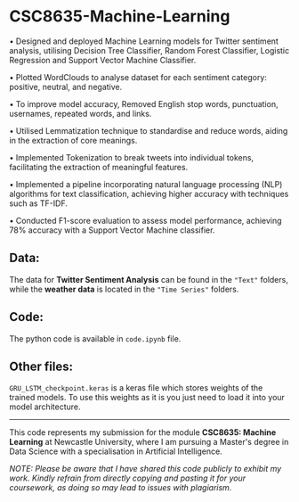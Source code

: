 # CSC8635-Machine-Learning

• Designed and deployed Machine Learning models for Twitter sentiment analysis, utilising Decision Tree Classifier, Random Forest Classifier, Logistic Regression and Support Vector Machine Classifier.

• Plotted WordClouds to analyse dataset for each sentiment category: positive, neutral, and negative.

• To improve model accuracy, Removed English stop words, punctuation, usernames, repeated words, and links.

• Utilised Lemmatization technique to standardise and reduce words, aiding in the extraction of core meanings.

• Implemented Tokenization to break tweets into individual tokens, facilitating the extraction of meaningful features.

• Implemented a pipeline incorporating natural language processing (NLP) algorithms for text classification, achieving higher accuracy with techniques such as TF-IDF.

• Conducted F1-score evaluation to assess model performance, achieving 78% accuracy with a Support Vector Machine classifier.



## Data:

The data for **Twitter Sentiment Analysis** can be found in the `"Text"` folders, while the **weather data** is located in the `"Time Series"` folders.

## Code:

The python code is available in `code.ipynb` file.

## Other files:

`GRU_LSTM_checkpoint.keras` is a keras file which stores weights of the trained models. To use this weights as it is you just need to load it into your model architecture.

---

This code represents my submission for the module **CSC8635: Machine Learning** at Newcastle University, where I am pursuing a Master's degree in Data Science with a specialisation in Artificial Intelligence.

_NOTE: Please be aware that I have shared this code publicly to exhibit my work. Kindly refrain from directly copying and pasting it for your coursework, as doing so may lead to issues with plagiarism._

